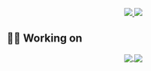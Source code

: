 
<p align=center>
    <a href="https://github.com/h30306">
      <img src="https://github-readme-stats.vercel.app/api/top-langs/?username=h30306&layout=compact&theme=vue-dark&hide=html" />
    </a>
    <a href="https://github.com/h30306">
      <img src="https://github-readme-stats.vercel.app/api?username=h30306&theme=vue-dark&custom_title=Howard's GitHub stats" />
    </a>
</p>

## 👨‍💻 Working on

<p align=center>
    <a href="https://github.com/h30306/Learning-Notes">
      <img align="center" src="https://github-readme-stats.vercel.app/api/pin/?username=h30306&repo=Learning-Notes&theme=vue-dark" />
    </a>
    <a href="https://github.com/h30306/Crawler">
      <img align="center" src="https://github-readme-stats.vercel.app/api/pin/?username=h30306&repo=Crawler&theme=vue-dark" />
    </a>
</p>


<!--
### Hi there 👋
**h30306/h30306** is a ✨ _special_ ✨ repository because its `README.md` (this file) appears on your GitHub profile.

Here are some ideas to get you started:

- 🔭 I’m currently working on ...
- 🌱 I’m currently learning ...
- 👯 I’m looking to collaborate on ...
- 🤔 I’m looking for help with ...
- 💬 Ask me about ...
- 📫 How to reach me: ...
- 😄 Pronouns: ...
- ⚡ Fun fact: ...
-->
